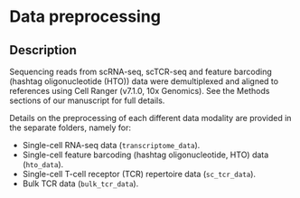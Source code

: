 Data preprocessing
===========

Description
------------

Sequencing reads from scRNA-seq, scTCR-seq and feature barcoding (hashtag oligonucleotide (HTO)) data were demultiplexed and aligned to references using Cell Ranger (v7.1.0, 10x Genomics). See the Methods sections of our manuscript for full details.<br/>

Details on the preprocessing of each different data modality are provided in the separate folders, namely for:
* Single-cell RNA-seq data (`transcriptome_data`).
* Single-cell feature barcoding (hashtag oligonucleotide, HTO) data (`hto_data`).
* Single-cell T-cell receptor (TCR) repertoire data (`sc_tcr_data`).
* Bulk TCR data (`bulk_tcr_data`).